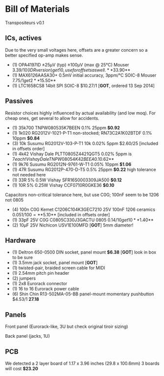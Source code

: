 # Bill of Materials

Transpositeurs v0.1

## ICs, actives

Due to the very small voltages here, offsets are a greater concern so a better specified op-amp makes sense.

- (1) OPA4197ID  ±25μV (typ) ±100μV (max @ 25°C)  Mouser $3.39/10 (IDR version) get 10, use for offsets as well. **$33.90**
- (1) MAX6126AASA30+  0.5mV initial accuracy, 3ppm/°C SOIC-8 Mouser $7.75/1 get 2 **$15.50**
- (1) LTC1658CS8 14bit SPI SOIC-8 $10.27/1 [**GOT**, ordered 13 Sep 2014]

## Passives

Resistor choices highly influenced by actual availability (and low moq). For cheap ones, get several to allow for accidents.

- (1) 35k700 TNPW080535K7BEEN 0.1% 25ppm **$0.92**
- (1) 1k020 RG2012V-1021-P-T1 non-stocked; RN73C2A1K02BTDF 0.1% 10ppm **$0.84**
- (3) 10k Susumu RG2012V-103-P-T1 10k 0.02% 5ppm $2.60/25 [included in offsets order]
- (1) 4k42 Vishay Dale PLTT0805Z4421QGT5 0.02% 5ppm is $7 each! Vishay Dale TNPW08054K42BEEA 0.1% 25ppm **$0.62**
- (1) 9k76 Susumu RG2012N-9761-W-T1 0.05% 10ppm **$1.06**
- (1) 47R Susumu RG2012P-470-D-T5 0.5% 25ppm **$0.22** high tolerance not needed here
- (1) 33R 5% 0.5W Vishay SFR16S0003309JA500 **$0.12**
- (1) 10R 5% 0.25W Vishay CCF0710R0GKE36 **$0.10**

Capacitors non-critical tolerance here, but use C0G; 100nF seem to be 1206 not 0805

- (4) 100n C0G Kemet C1206C104K3GEC7210 25V 100nF 1206 ceramics $0.051/100 = **$5.10** [included in offsets order]
- (1) 33pF 25V C0G C0805C330J3GACTU 0805 $0.14/10 get 10 **$1.40**
- (2) 10μF 25V Nichicon USV1E100MFD  [**GOT**] 5mm diameter!

## Hardware

- (1) Deltron 650-0500 DIN socket, panel mount **$6.38** [**GOT**] look in box to be sure
- (1) 3.5mm jack socket, panel mount [**GOT**]
- (1) twisted-pair, braided screen cable for MIDI
- (1) 2.54mm pitch pin header
- (2) jumpers
- (1) 2x8 Eurorack connector
- (1) 16 to 16 Eurorack power cable
- (6) Shin Chin R13-502MA-05-BB panel-mount momentary pushbutton $4.53/1 **27.18**

## Panels

Front panel (Eurorack-like, 3U but check original tiroir sizing)

Back panel (jacks, 1U)

## PCB

We detected a 2 layer board of 1.17 x 3.96 inches (29.8 x 100.6mm)
3 boards will cost **$23.20**
